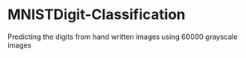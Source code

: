 # MNISTDigit-Classification
Predicting the digits from hand written images using 60000 grayscale images
